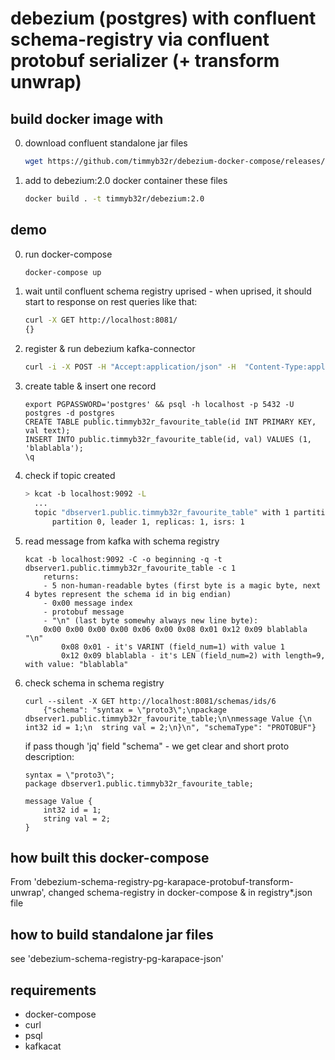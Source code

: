 # debezium (postgres) with confluent schema-registry via confluent protobuf serializer (+ transform unwrap)

## build docker image with

0. download confluent standalone jar files
    ```sh
    wget https://github.com/timmyb32r/debezium-docker-compose/releases/download/7.0.1/confluent-serializers-standalone-7.0.1.tar.gz && tar --strip-components=2 -xzf confluent-serializers-standalone-7.0.1.tar.gz && rm ./confluent-serializers-standalone-7.0.1.tar.gz
    ```

1. add to debezium:2.0 docker container these files
    ```sh
    docker build . -t timmyb32r/debezium:2.0
    ```

## demo

0) run docker-compose
    ```sh
    docker-compose up
    ```

1) wait until confluent schema registry uprised - when uprised, it should start to response on rest queries like that:
    ```sh
    curl -X GET http://localhost:8081/
    {}
    ```

2) register & run debezium kafka-connector
    ```sh
    curl -i -X POST -H "Accept:application/json" -H  "Content-Type:application/json" http://localhost:8083/connectors/ -d @register-postgres-confluent-protobuf-transform-unwrap.json
    ```

3) create table & insert one record
    ```
    export PGPASSWORD='postgres' && psql -h localhost -p 5432 -U postgres -d postgres
    CREATE TABLE public.timmyb32r_favourite_table(id INT PRIMARY KEY, val text);
    INSERT INTO public.timmyb32r_favourite_table(id, val) VALUES (1, 'blablabla');
    \q
    ```

4) check if topic created
    ```sh
    > kcat -b localhost:9092 -L
      ...
      topic "dbserver1.public.timmyb32r_favourite_table" with 1 partitions:
          partition 0, leader 1, replicas: 1, isrs: 1
    ```

5) read message from kafka with schema registry
    ```
    kcat -b localhost:9092 -C -o beginning -q -t dbserver1.public.timmyb32r_favourite_table -c 1
        returns:
        - 5 non-human-readable bytes (first byte is a magic byte, next 4 bytes represent the schema id in big endian)
        - 0x00 message index
        - protobuf message
        - "\n" (last byte somewhy always new line byte):
        0x00 0x00 0x00 0x00 0x06 0x00 0x08 0x01 0x12 0x09 blablabla "\n"
            0x08 0x01 - it's VARINT (field_num=1) with value 1
            0x12 0x09 blablabla - it's LEN (field_num=2) with length=9, with value: "blablabla"
    ```

6) check schema in schema registry
    ```
    curl --silent -X GET http://localhost:8081/schemas/ids/6
        {"schema": "syntax = \"proto3\";\npackage dbserver1.public.timmyb32r_favourite_table;\n\nmessage Value {\n  int32 id = 1;\n  string val = 2;\n}\n", "schemaType": "PROTOBUF"}
    ```
    if pass though 'jq' field "schema" - we get clear and short proto description:
    ```
    syntax = \"proto3\";
    package dbserver1.public.timmyb32r_favourite_table;

    message Value {
        int32 id = 1;
        string val = 2;
    }
    ```

## how built this docker-compose

From 'debezium-schema-registry-pg-karapace-protobuf-transform-unwrap', changed schema-registry in docker-compose & in registry*.json file


## how to build standalone jar files

see 'debezium-schema-registry-pg-karapace-json'


## requirements

- docker-compose
- curl
- psql
- kafkacat
